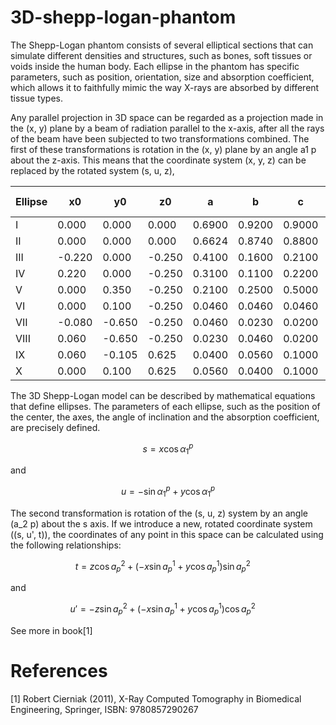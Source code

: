 # 3D-shepp-logan-phantom

The Shepp-Logan phantom consists of several elliptical sections that can simulate different densities and structures, such as bones, soft tissues or voids inside the human body. Each ellipse in the phantom has specific parameters, such as position, orientation, size and absorption coefficient, which allows it to faithfully mimic the way X-rays are absorbed by different tissue types.

Any parallel projection in 3D space can be regarded as a projection made in the
(x, y) plane by a beam of radiation parallel to the x-axis, after all the rays of the
beam have been subjected to two transformations combined. The first of these
transformations is rotation in the (x, y) plane by an angle a1 p about the z-axis. This
means that the coordinate system (x, y, z) can be replaced by the rotated system
(s, u, z), 

|Ellipse  | x0      |  y0     | z0     | a      | b       |  c     | Theta | Gray level |
| --------| --------|---------|--------|--------|---------|--------|-------|------------|
| I       | 0.000   | 0.000   | 0.000  | 0.6900 | 0.9200  | 0.9000 | 0.0   | 2.00       |
| II      | 0.000   | 0.000   | 0.000  | 0.6624 | 0.8740  | 0.8800 | 0.0   | -0.98      |
| III     | -0.220  | 0.000   | -0.250 | 0.4100 | 0.1600  | 0.2100 | 108.0 | -0.02      |
| IV      | 0.220   | 0.000   | -0.250 | 0.3100 | 0.1100  | 0.2200 | 72.0  | -0.02      |
| V       | 0.000   | 0.350   | -0.250 | 0.2100 | 0.2500  | 0.5000 | 0.0   | 0.02       |
| VI      | 0.000   | 0.100   | -0.250 | 0.0460 | 0.0460  | 0.0460 | 0.0   | 0.02       |
| VII     | -0.080  | -0.650  | -0.250 | 0.0460 | 0.0230  | 0.0200 | 0.0   | 0.01       |
| VIII    | 0.060   | -0.650  | -0.250 | 0.0230 | 0.0460  | 0.0200 | 90.0  | 0.01       |
| IX      | 0.060   | -0.105  | 0.625  | 0.0400 | 0.0560  | 0.1000 | 90.0  | 0.02       |
| X       | 0.000   | 0.100   | 0.625  | 0.0560 | 0.0400  | 0.1000 | 0.0   | -0.02      |

The 3D Shepp-Logan model can be described by mathematical equations that define ellipses. The parameters of each ellipse, such as the position of the center, the axes, the angle of inclination and the absorption coefficient, are precisely defined.

 $$ s = x \cos \alpha^p_1 $$ 

 and 

 $$ u =  - \sin \alpha^p_1 + y \cos \alpha^p_1 $$

 The second transformation is rotation of the (s, u, z) system by an angle \(a_2 p\) about the s axis. If we introduce a new, rotated coordinate system \((s, u', t)\), the coordinates of any point in this space can be calculated using the following relationships:

$$t = z \cos a_p^2 + \left( -x \sin a_p^1 + y \cos a_p^1 \right) \sin a_p^2 \quad $$

and 

$$ u' = -z \sin a_p^2 + \left( -x \sin a_p^1 + y \cos a_p^1 \right) \cos a_p^2 \quad $$

See more in book[1]

# References 
[1] Robert Cierniak (2011), X-Ray Computed Tomography in Biomedical Engineering, Springer, ISBN: 9780857290267


